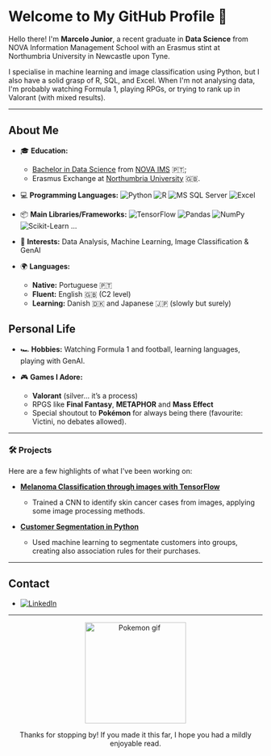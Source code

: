 # Welcome to My GitHub Profile 👋

Hello there! I'm **Marcelo Junior**, a recent graduate in **Data Science** from NOVA Information Management School with an Erasmus stint at Northumbria University in Newcastle upon Tyne. 

I specialise in machine learning and image classification using Python, but I also have a solid grasp of R, SQL, and Excel. When I'm not analysing data, I'm probably watching Formula 1, playing RPGs, or trying to rank up in Valorant (with mixed results).

---

## **About Me**

- 🎓 **Education:**
   - [Bachelor in Data Science](https://www.novaims.unl.pt/en/education/programs/bachelor-s-degrees/data-science/program/) from [NOVA IMS](https://www.novaims.unl.pt/) 🇵🇹;
  - Erasmus Exchange at [Northumbria University](https://www.northumbria.ac.uk/) 🇬🇧.

- 💻 **Programming Languages:**
  ![Python](https://img.shields.io/badge/Python-3776AB?style=flat&logo=python&logoColor=white)
  ![R](https://img.shields.io/badge/R-276DC3?style=flat&logo=r&logoColor=white)
  ![MS SQL Server](https://img.shields.io/badge/MS_SQL_Server-CC2927?style=flat&logo=microsoft-sql-server&logoColor=white)
  ![Excel](https://img.shields.io/badge/Excel-217346?style=flat&logo=microsoft-excel&logoColor=white)

- 📦 **Main Libraries/Frameworks:**
  ![TensorFlow](https://img.shields.io/badge/TensorFlow-FF6F00?style=flat&logo=tensorflow&logoColor=white)
  ![Pandas](https://img.shields.io/badge/Pandas-150458?style=flat&logo=pandas&logoColor=white)
  ![NumPy](https://img.shields.io/badge/NumPy-013243?style=flat&logo=numpy&logoColor=white)
  ![Scikit-Learn](https://img.shields.io/badge/Scikit--Learn-F7931E?style=flat&logo=scikit-learn&logoColor=white) ...

- 🌟 **Interests:** Data Analysis, Machine Learning, Image Classification & GenAI

- 🌍 **Languages:**
  - **Native:** Portuguese  🇵🇹 
  - **Fluent:** English  🇬🇧 (C2 level)
  - **Learning:** Danish 🇩🇰 and Japanese 🇯🇵 (slowly but surely)

## **Personal Life**

- 🏎 **Hobbies:** Watching Formula 1 and football, learning languages, playing with GenAI.

- 🎮 **Games I Adore:**
  - **Valorant** (silver… it’s a process)
  - RPGS like **Final Fantasy**, **METAPHOR** and **Mass Effect**
  - Special shoutout to **Pokémon** for always being there (favourite: Victini, no debates allowed).

---


### 🛠️ Projects
Here are a few highlights of what I've been working on:

- **[Melanoma Classification through images with TensorFlow](https://github.com/MarceloJ18/ProjectsRepo/tree/main/Deep-Learning-Project-main)**
  - Trained a CNN to identify skin cancer cases from images, applying some image processing methods.

- **[Customer Segmentation in Python](https://github.com/MarceloJ18/ProjectsRepo/tree/main/MachineLearning2Project-main)**
  - Used machine learning to segmentate customers into groups, creating also association rules for their purchases.


---

## **Contact**

- [![LinkedIn](https://img.shields.io/badge/LinkedIn-0077B5?style=flat&logo=linkedin&logoColor=white)](www.linkedin.com/in/marceloptajunior)


---

<p align="center">
  <img src="https://media4.giphy.com/media/v1.Y2lkPTc5MGI3NjExbDJ5MXF0aW10bm83aW9xMndsNnRlczQ1Z2MyOW8weDJvemJtZmZ4eSZlcD12MV9pbnRlcm5hbF9naWZfYnlfaWQmY3Q9Zw/GHcTHvpf36ju1Dlq7P/giphy.gif" alt="Pokemon gif" width="200">
</p>
<p align="center">Thanks for stopping by! If you made it this far, I hope you had a mildly enjoyable read.</p>

